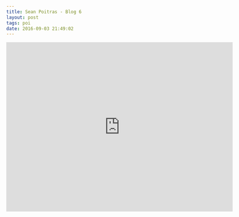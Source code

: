 ```yaml
---
title: Sean Poitras - Blog 6
layout: post
tags: poi
date: 2016-09-03 21:49:02
---
```

<iframe width="603" height="452" src="https://www.youtube.com/embed/1YcFgA8ZjsM" frameborder="0" allowfullscreen="true"></iframe>
